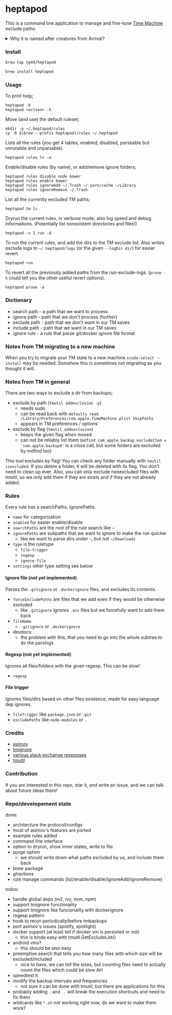 # heptapod

This is a command line application to manage and fine-tune
[Time Machine](https://support.apple.com/en-us/HT201250) exclude paths.

<details>
  <summary>Why it is named after creatures from Arrival?</summary>
Heptapods are extraterrestrial species from the movie Arrival.
They are special because they have non-linear time perspective.
Their written language (Heptapod B) is basically describes 
the future and the past in the same time. Hence the name of the tool.
</details>

### Install

```sh
brew tap tg44/heptapod
```
```sh
brew install heptapod
```

### Usage

To print help;
```
heptapod -h
heptapod <action> -h
```

Move (and use) the default ruleset;
```
mkdir -p ~/.heptapod/rules
cp -R $(brew --prefix heptapod)/rules ~/.heptapod
```

Lists all the rules (you get 4 tables, enabled, disabled, parseable but unrunable and unparsable).
```
heptapod rules ls -a
```

Enable/disable rules (by name), or add/remove ignore folders;
```
heptapod rules disable node bower
heptapod rules enable bower
heptapod rules ignoreAdd ~/.Trash ~/.yarn/cache ~/Library
heptapod rules ignoreRemove ~/.Trash
```

List all the currently excluded TM paths;
```
heptapod tm ls
```

Dryrun the current rules, in verbose mode, also log speed and debug informations. (Potentially list nonexistent directories and files!)
```
heptapod -v 1 run -d
```

To run the current rules, and add the dirs to the TM exclude list. Also writes exclude logs to `~/.heptapod/logs` (or the given `--logDir dir`) for easier revert.
```
heptapod run
```

To revert all the previously added paths from the run-exclude-logs. (`prune -h` could tell you the other useful revert options).
```
heptapod prune -a
```

### Dictionary
 - search path - a path that we want to process
 - ignore path - path that we don't process (further)
 - exclude path - path that we don't want in our TM saves
 - include path - path that we want in our TM saves
 - ignore rule - a rule that parse git/docker ignore file format

### Notes from TM migrating to a new machine
When you try to migrate your TM state to a new machine
`xcode-select --install` may be needed. Somehow this is 
sometimes not migrating as you thought it will.

### Notes from TM in general
There are two ways to exclude a dir from backups;
- exclude by path (`tmutil addexclusion -p`)
  - needs sudo
  - can be read back with `defaults read /Library/Preferences/com.apple.TimeMachine.plist SkipPaths`
  - appears in TM preferences / options
- exclude by flag (`tmutil addexclusion`)
  - keeps the given flag when moved
  - can not be reliably list them (`mdfind com_apple_backup_excludeItem = 'com.apple.backupd'` is a close call, but some folders are excluded by mdfind too)

This tool excludes by flag! You can check any folder manually with `tmutil isexcluded`. If you delete a folder, it will be deleted with its flag. You don't need to clean up ever.
Also, you can only exclude nonexcluded files with tmutil, so we only add them if they are exists and if they are not already added.

### Rules
Every rule has a searchPaths, ignorePaths.
 - `name` for categorization
 - `enabled` for easier enable/disable
 - `searchPaths` are the root of the rule search like `~`
 - `ignorePaths` are subpaths that we want to ignore to make the run quicker
   - like we want to parse dirs under `~`, but not `~/Downloads`
 - `type` is the ruletype
   - `file-trigger`
   - `regexp`
   - `ignore-file`
 - `settings` other type setting see below

#### Ignore file (not yet implemented)
Parses the `.gitignore` or `.dockerignore` files, and excludes its contents.
 - `forceIncludePaths` are files that we add even if they would be otherwise excluded
   - like `.gitignore` ignores `.env` files but we forcefully want to add them back 
 - `fileName`
   - `.gitignore` or `.dockerignore`
 - devdocs:
   - the problem with this, that you need to go into the whole subtree to do the parsings

#### Regexp (not yet implemented)
Ignores all files/folders with the given regexp. This can be slow!
 - `regexp`

#### File trigger
Ignores files/dirs based on other files existence, made for easy language dep ignores.
 - `fileTrigger` like `package.json` or `.git`
 - `excludePaths` like `node-modules` or `.`

### Credits
 - [asimov](https://github.com/stevegrunwell/asimov)
 - [tmignore](https://github.com/samuelmeuli/tmignore)
 - [various stack exchange responses](https://superuser.com/questions/1161038/exclude-folders-by-regex-from-time-machine-backup)
 - [tmutil](https://ss64.com/osx/tmutil.html)

### Contribution
If you are interested in this repo, star it, and write an issue, and we can talk about future ideas there!


### Repo/developement state
done:
- architecture the protocol/configs
- most of asimov's features are ported
- example rules added
- command line interface
- option to dryrun, show inner states, write to file
- purge option
   - we should write down what paths excluded by us, and include them back
- brew package
- ghactions
- rule manage commands (list/enable/disable/ignoreAdd/ignoreRemove)

todos:
- handle global deps (m2, ivy, nvm, npm)
- support tmignore functionality
- support tmignore like funcionality with dockerignore
- regexp pattern
- hook to rerun periodically/before tmbackups
- port asimov's issues (spotify, spotlight)
- docker support (at least tell if docker vm is persisted or not)
   - this is kinda easy with tmutil.GetExcludeList()
- android vms?
   - this should be also easy
- preemptive search that tells you how many files with which size will be excluded/included
   - nice to have, we can tell the sizes, but counting files need to actually count the files which could be slow AH
- speedtest it
- modify the backup intervals and frequencies
   - not sure it can be done with tmutil, but there are applications for this
- probably adding `.` and `..` will break the execution shortcuts and need to fix them
- wildcards like `*.sh` not working right now, do we want to make them work?
